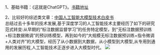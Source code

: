 1、基础书籍：《这就是ChatGPT》。[书籍地址](https://zh.z-library.se/book/26436378/928dcc/%E8%BF%99%E5%B0%B1%E6%98%AFchatgpt.html)  
  
2、比较好的综述类文章：[中国人工智能大模型技术白皮书](https://mp.weixin.qq.com/s/OW4IQLyEMwQ2uWuZ2KUsNg)  
总结过去十多年的技术发展,基于深度学习的人工智能技术主要经历了如下的研究范式转变:从早期的“标注数据监督学习”的任务特定模型，到“无标注数据预训练+标注数据微调”的预训练模型，再到如今的“大规模无标注数据预训练+指令微调+人类对齐”的大模型，经历了从小数据到大数据，从小模型到大模型,从专用到通用的发展历程,人工智能技术正逐步进入大模型时代。
![](https://github.com/monica963/pictures/blob/main/%E8%AF%AD%E8%A8%80%E5%A4%A7%E6%A8%A1%E5%9E%8B%E7%9F%A5%E8%AF%86%E5%A2%9E%E5%BC%BA%E7%9A%844%E7%A7%8D%E9%80%94%E5%BE%84.jpg)

